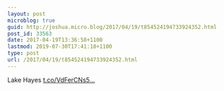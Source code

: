 ```yaml
---
layout: post
microblog: true
guid: http://joshua.micro.blog/2017/04/19/t854524194733924352.html
post_id: 33563
date: 2017-04-19T13:36:58+1100
lastmod: 2019-07-30T17:41:18+1100
type: post
url: /2017/04/19/t854524194733924352.html
---
```

Lake Hayes [t.co/VdFerCNs5...](https://t.co/VdFerCNs5T)
